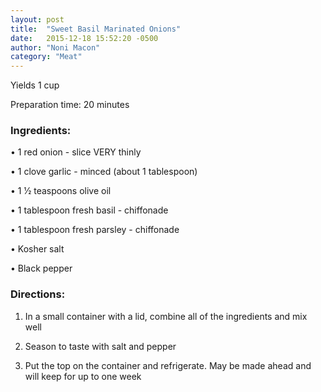 ```yaml
---
layout: post
title:  "Sweet Basil Marinated Onions"
date:   2015-12-18 15:52:20 -0500
author: "Noni Macon"
category: "Meat"
---
```

Yields 1 cup

Preparation time: 20 minutes

### Ingredients:

• 1 red onion - slice VERY thinly

• 1 clove garlic - minced (about 1 tablespoon)

• 1 1⁄2 teaspoons olive oil

• 1 tablespoon fresh basil - chiffonade

• 1 tablespoon fresh parsley - chiffonade

• Kosher salt

• Black pepper

### Directions:

1. In a small container with a lid, combine all of the ingredients and mix well

2. Season to taste with salt and pepper

3. Put the top on the container and refrigerate. May be made ahead and will keep for up to one week